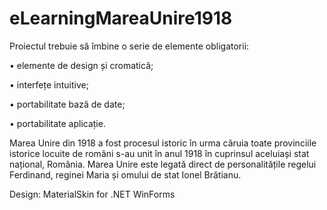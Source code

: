 # eLearningMareaUnire1918

Proiectul trebuie să îmbine o serie de elemente obligatorii:

• elemente de design și cromatică;

• interfețe intuitive;

• portabilitate bază de date;

• portabilitate aplicație.

Marea Unire din 1918 a fost procesul istoric în urma căruia toate provinciile istorice locuite de români s-au unit în anul 1918 în cuprinsul aceluiași stat național, România. Marea Unire este legată direct de personalitățile regelui Ferdinand, reginei Maria și omului de stat Ionel Brătianu.

Design: MaterialSkin for .NET WinForms
